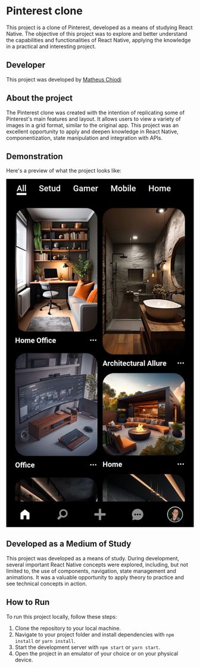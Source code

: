 # Pinterest clone
This project is a clone of Pinterest, developed as a means of studying React Native. The objective of this project was to explore and better understand the capabilities and functionalities of React Native, applying the knowledge in a practical and interesting project.

## Developer

This project was developed by [Matheus Chiodi](https://github.com/MatheusChiodi)

## About the project

The Pinterest clone was created with the intention of replicating some of Pinterest's main features and layout. It allows users to view a variety of images in a grid format, similar to the original app. This project was an excellent opportunity to apply and deepen knowledge in React Native, componentization, state manipulation and integration with APIs.

## Demonstration

Here's a preview of what the project looks like:

![Demonstração do Projeto](https://raw.githubusercontent.com/MatheusChiodi/my-pinterest-app/main/pinterest/assets/project.jpg?token=GHSAT0AAAAAACML6O4RXV54R2NYRFYQMTOGZO7OYRA)

## Developed as a Medium of Study

This project was developed as a means of study. During development, several important React Native concepts were explored, including, but not limited to, the use of components, navigation, state management and animations. It was a valuable opportunity to apply theory to practice and see technical concepts in action.

## How to Run

To run this project locally, follow these steps:

1. Clone the repository to your local machine.
2. Navigate to your project folder and install dependencies with `npm install` or `yarn install`.
3. Start the development server with `npm start` or `yarn start`.
4. Open the project in an emulator of your choice or on your physical device.
